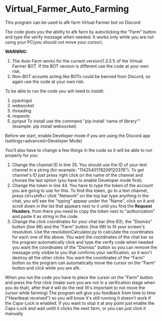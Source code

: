 # Virtual_Farmer_Auto_Farming
This program can be used to afk farm Virtual Farmer bot on Discord

The code gives you the ability to afk farm by autoclicking the "Farm" button and type the verify message
when needed. It works only while you are not using your PC(you should not move your cursor).

**WARNING:** 
1. The Auto Farm works for the current version(1.3.5.1) of the Virtual Farmer BOT. If the BOT version is different
use the code at your own risk.
2. Non-BOT acounts acting like BOTs could be banned from Discord, so again use the code at your own risk.


To be able to run the code you will need to install:
1. pyautogui
2. websocket
3. threading
4. requests
5. pynput
To install use the command "pip install 'name of library'"(example: pip install websocket)


Before we start, enable Developer mode if you are using the Discord app (settings>advanced>Developer Mode)

You'll also have to change a few things in the code so it will be able to run properly for you:
1. Change the channel ID in line 35. You should use the ID of your text channel in a string (for example: "1142540178209120376"). To get channel's ID just press right click on the name of the channel and choose the last option
(you have to enable Developer mode first).
2. Change the token in line 44. You have to type the token of the account you are going to use for this. To find this
token, go to a text channel, press ctrl+shift+i click "Network" on the top bar type anything in the chat, you will see the "typing" appear under the "Name", click on it and scroll down in the list that appears next to it until you find the **Request Headers**, from there you need to copy the token next to "authorization" and paste it as string in the code.
3. Change the click coordinates for your chat bar (line 83), the "Dismiss" button (line 96) and the "Farm" button (line 99) to fit your screen's resolution. Use the resolutionCalculator.py to calculate the coordinates for each one of the above.
You want the coordinates of the chat bar so the program automatically click and type the verify code when needed
you want the coordinates of the "Dismiss" button so you can remove the message only visible to you that confirms your verification, so it won't destroy all the other clicks
You want the coordinates of the "Farm" button so the program can automatically move the cursor on the "Farm" button and click while you are afk.


When you run the code you have to place the cursor on the "Farm" button and press the first click (make sure you are not in a verification stage when you do that), after that it will do the rest (It's important to not move the cursor while farming)
The program will give you feedback from time to time ("Heartbeat received") so you will know it's still running
It doesn't work if the Caps-Lock is enabled. If you want to stop it at any point just enable the Caps-Lock and wait untill it clicks the next farm, or you can just click it manually
